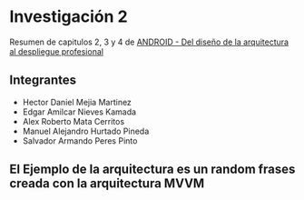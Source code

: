 # Investigación 2
Resumen de capitulos 2, 3 y 4 de <a href="https://cbues.bibliotecasdigitales.com/read/9786075383910/index">ANDROID - Del diseño de la arquitectura al despliegue profesional</a>

## Integrantes
* Hector Daniel Mejia Martinez 
* Edgar Amilcar Nieves Kamada 
* Alex Roberto Mata Cerritos 
* Manuel Alejandro Hurtado Pineda 
* Salvador Armando Peres Pinto 

## El Ejemplo de la arquitectura es un random frases creada con la arquitectura MVVM
